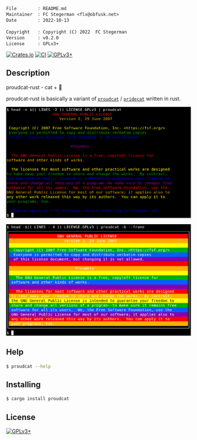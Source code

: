 <!-- {{{1 -->

    File        : README.md
    Maintainer  : FC Stegerman <flx@obfusk.net>
    Date        : 2022-10-13

    Copyright   : Copyright (C) 2022  FC Stegerman
    Version     : v0.2.0
    License     : GPLv3+

<!-- }}}1 -->

[![Crates.io](https://img.shields.io/crates/v/proudcat)](https://crates.io/crates/proudcat)
[![CI](https://github.com/obfusk/proudcat-rust/workflows/CI/badge.svg)](https://github.com/obfusk/proudcat-rust/actions?query=workflow%3ACI)
[![GPLv3+](https://img.shields.io/badge/license-GPLv3+-blue.svg)](https://www.gnu.org/licenses/gpl-3.0.html)

## Description

proudcat-rust - cat + :rainbow:

proudcat-rust is basically a variant of
[`proudcat`](https://github.com/obfusk/proudcat) /
[`pridecat`](https://github.com/lunasorcery/pridecat)
written in rust.

![screenshot](screenshot.png)

![screenshot](screenshot-bg-frame.png)

## Help

```bash
$ proudcat --help
```

## Installing

```bash
$ cargo install proudcat
```

## License

[![GPLv3+](https://www.gnu.org/graphics/gplv3-127x51.png)](https://www.gnu.org/licenses/gpl-3.0.html)

<!-- vim: set tw=70 sw=2 sts=2 et fdm=marker : -->
